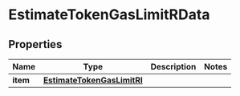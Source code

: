 

# EstimateTokenGasLimitRData


## Properties

| Name | Type | Description | Notes |
|------------ | ------------- | ------------- | -------------|
|**item** | [**EstimateTokenGasLimitRI**](EstimateTokenGasLimitRI.md) |  |  |



